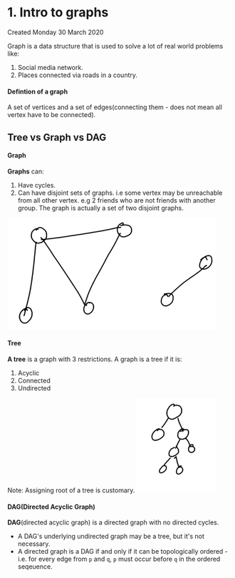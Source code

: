 # 1. Intro to graphs
Created Monday 30 March 2020

Graph is a data structure that is used to solve a lot of real world problems like:

1. Social media network.
2. Places connected via roads in a country.


#### Defintion of a graph
A set of vertices and a set of edges(connecting them - does not mean all vertex have to be connected).

Tree vs Graph vs DAG
--------------------

#### Graph
**Graphs** can:

1. Have cycles.
2. Can have disjoint sets of graphs. i.e some vertex may be unreachable from all other vertex. e.g 2 friends who are not friends with another group. The graph is actually a set of two disjoint graphs.

![](./1._Intro_to_graphs/Selection_087.png)

#### Tree
**A tree** is a graph with 3 restrictions. A graph is a tree if it is:

1. Acyclic
2. Connected
3. Undirected

Note: Assigning root of a tree is customary.
![](./1._Intro_to_graphs/Selection_088.png)

#### DAG(Directed Acyclic Graph)
**DAG**(directed acyclic graph) is a directed graph with no directed cycles.

* A DAG's underlying undirected graph may be a tree, but it's not necessary.
* A directed graph is a DAG if and only if it can be topologically ordered - i.e. for every edge from ``p`` and ``q``, ``p`` must occur before ``q`` in the ordered seqeuence.


